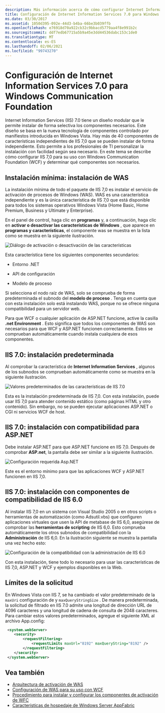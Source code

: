 ```yaml
---
description: Más información acerca de cómo configurar Internet Information Services 7,0 para Windows Communication Foundation
title: Configuración de Internet Information Services 7.0 para Windows Communication Foundation
ms.date: 03/30/2017
ms.assetid: 1050d395-092e-44d3-b4ba-66be3b039ffb
ms.openlocfilehash: e76918d70a922cb32c9bbacd5779aa4f8e991b2c
ms.sourcegitcommit: ddf7edb67715a5b9a45e3dd44536dabc153c1de0
ms.translationtype: MT
ms.contentlocale: es-ES
ms.lasthandoff: 02/06/2021
ms.locfileid: "99743270"
---
```

# <a name="configuring-internet-information-services-70-for-windows-communication-foundation"></a>Configuración de Internet Information Services 7.0 para Windows Communication Foundation

Internet Information Services (IIS) 7.0 tiene un diseño modular que le permite instalar de forma selectiva los componentes necesarios. Este diseño se basa en la nueva tecnología de componentes controlado por manifiestos introducida en Windows Vista. Hay más de 40 componentes de características independientes de IIS 7,0 que se pueden instalar de forma independiente. Esto permite a los profesionales de TI personalizar la instalación con facilidad según sea necesario. En este tema se describe cómo configurar IIS 7,0 para su uso con Windows Communication Foundation (WCF) y determinar qué componentes son necesarios.

## <a name="minimal-installation-installing-was"></a>Instalación mínima: instalación de WAS

 La instalación mínima de todo el paquete de IIS 7,0 es instalar el servicio de activación de procesos de Windows (WAS). WAS es una característica independiente y es la única característica de IIS 7,0 que está disponible para todos los sistemas operativos Windows Vista (Home Basic, Home Premium, Business y Ultimate y Enterprise).

 En el panel de control, haga clic en **programas** y, a continuación, haga clic en **activar o desactivar las características de Windows** , que aparece en **programas y características**, el componente was se muestra en la lista como se muestra en la siguiente ilustración.

 ![Diálogo de activación o desactivación de las características](media/wcfc-turnfeaturesonoroffs.gif "wcfc_TurnFeaturesOnOrOffs")

 Esta característica tiene los siguientes componentes secundarios:

- Entorno .NET

- API de configuración

- Modelo de proceso

 Si selecciona el nodo raíz de WAS, solo se comprueba de forma predeterminada el subnodo del **modelo de proceso** . Tenga en cuenta que con esta instalación solo está instalando WAS, porque no se ofrece ninguna compatibilidad para un servidor web.

 Para que WCF o cualquier aplicación de ASP.NET funcione, active la casilla **.net Environment** . Esto significa que todos los componentes de WAS son necesarios para que WCF y ASP.NET funcionen correctamente. Estos se comprueban automáticamente cuando instala cualquiera de esos componentes.

## <a name="iis-70-default-installation"></a>IIS 7.0: instalación predeterminada

 Al comprobar la característica de **Internet Information Services** , algunos de los subnodos se comprueban automáticamente como se muestra en la siguiente ilustración.

 ![Valores predeterminados de las características de IIS 7.0](media/wcfc-turningfeaturesonoroff2.gif "wcfc_TurningFeaturesOnOrOff2")

 Esta es la instalación predeterminada de IIS 7,0. Con esta instalación, puede usar IIS 7,0 para atender contenido estático (como páginas HTML y otro contenido). Sin embargo, no se pueden ejecutar aplicaciones ASP.NET o CGI ni servicios WCF de host.

## <a name="iis-70-installation-with-aspnet-support"></a>IIS 7.0: instalación con compatibilidad para ASP.NET

 Debe instalar ASP.NET para que ASP.NET funcione en IIS 7,0. Después de comprobar **ASP.net**, la pantalla debe ser similar a la siguiente ilustración.

 ![Configuración requerida Asp.NET](media/wcfc-trunfeaturesonoroff3s.gif "wcfc_TrunFeaturesOnOrOFf3s")

 Este es el entorno mínimo para que las aplicaciones WCF y ASP.NET funcionen en IIS 7,0.

## <a name="iis-70-installation-with-iis-60-compatibility-components"></a>IIS 7.0: instalación con componentes de compatibilidad de IIS 6.0

 Al instalar IIS 7,0 en un sistema con Visual Studio 2005 o en otros scripts o herramientas de automatización (como Adsutil.vbs) que configuren aplicaciones virtuales que usen la API de metabase de IIS 6,0, asegúrese de comprobar las **herramientas de scripting** de IIS 6,0. Esto comprueba automáticamente los otros subnodos de compatibilidad con la **Administración** de IIS 6,0. En la ilustración siguiente se muestra la pantalla una vez hecho esto:

 ![Configuración de la compatibilidad con la administración de IIS 6.0](media/scfc-turnfeaturesonoroff5s.gif "scfc_TurnFeaturesOnOrOff5s")

 Con esta instalación, tiene todo lo necesario para usar las características de IIS 7,0, ASP.NET y WCF y ejemplos disponibles en la Web.

## <a name="request-limits"></a>Límites de la solicitud

 En Windows Vista con IIS 7, se ha cambiado el valor predeterminado de la `maxUri` configuración de y `maxQueryStringSize` . De manera predeterminada, la solicitud de filtrado en IIS 7.0 admite una longitud de dirección URL de 4096 caracteres y una longitud de cadena de consulta de 2048 caracteres. Para cambiar estos valores predeterminados, agregue el siguiente XML al archivo App.config:

```xml
 <system.webServer>
    <security>
        <requestFiltering>
            <requestLimits maxUrl="8192" maxQueryString="8192" />
        </requestFiltering>
    </security>
 </system.webServer>
 ```

## <a name="see-also"></a>Vea también

- [Arquitectura de activación de WAS](was-activation-architecture.md)
- [Configuración de WAS para su uso con WCF](configuring-the-wpa--service-for-use-with-wcf.md)
- [Procedimiento para instalar y configurar los componentes de activación de WFC](how-to-install-and-configure-wcf-activation-components.md)
- [Características de hospedaje de Windows Server AppFabric](/previous-versions/appfabric/ee677189(v=azure.10))
